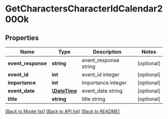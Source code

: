 # GetCharactersCharacterIdCalendar200Ok

## Properties
Name | Type | Description | Notes
------------ | ------------- | ------------- | -------------
**event_response** | **string** | event_response string | [optional] 
**event_id** | **int** | event_id integer | [optional] 
**importance** | **int** | importance integer | [optional] 
**event_date** | [**\DateTime**](\DateTime.md) | event_date string | [optional] 
**title** | **string** | title string | [optional] 

[[Back to Model list]](../README.md#documentation-for-models) [[Back to API list]](../README.md#documentation-for-api-endpoints) [[Back to README]](../README.md)


